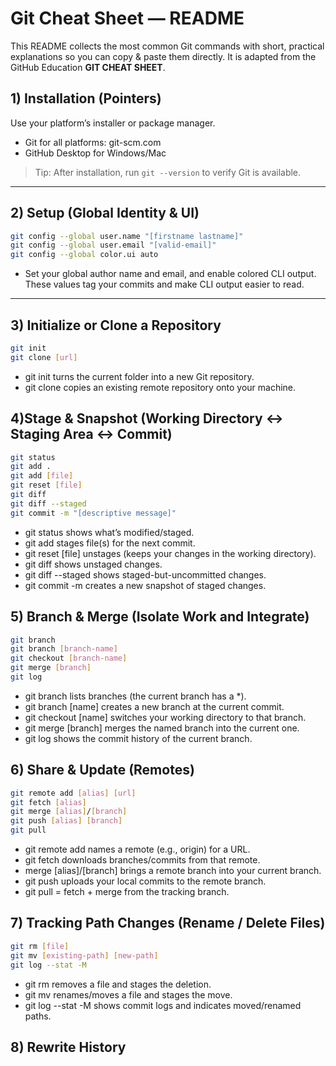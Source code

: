 # Git Cheat Sheet — README

This README collects the most common Git commands with short, practical explanations so you can copy & paste them directly. It is adapted from the GitHub Education **GIT CHEAT SHEET**.

## 1) Installation (Pointers)
Use your platform’s installer or package manager.
- Git for all platforms: git-scm.com
- GitHub Desktop for Windows/Mac

> Tip: After installation, run `git --version` to verify Git is available.

---

## 2) Setup (Global Identity & UI)

```bash
git config --global user.name "[firstname lastname]"
git config --global user.email "[valid-email]"
git config --global color.ui auto
```
- Set your global author name and email, and enable colored CLI output. These values tag your commits and make CLI output easier to read.
---

## 3) Initialize or Clone a Repository

```bash
git init
git clone [url]
```
- git init turns the current folder into a new Git repository.
- git clone copies an existing remote repository onto your machine.

## 4)Stage & Snapshot (Working Directory ↔ Staging Area ↔ Commit)

```bash
git status
git add .
git add [file]
git reset [file]
git diff
git diff --staged
git commit -m "[descriptive message]"
```
- git status shows what’s modified/staged.
- git add stages file(s) for the next commit.
- git reset [file] unstages (keeps your changes in the working directory).
- git diff shows unstaged changes.
- git diff --staged shows staged-but-uncommitted changes.
- git commit -m creates a new snapshot of staged changes.

## 5) Branch & Merge (Isolate Work and Integrate)

```bash
git branch
git branch [branch-name]
git checkout [branch-name]
git merge [branch]
git log
```
- git branch lists branches (the current branch has a *).
- git branch [name] creates a new branch at the current commit.
- git checkout [name] switches your working directory to that branch.
- git merge [branch] merges the named branch into the current one.
- git log shows the commit history of the current branch.

## 6) Share & Update (Remotes)

```bash
git remote add [alias] [url]
git fetch [alias]
git merge [alias]/[branch]
git push [alias] [branch]
git pull
```
- git remote add names a remote (e.g., origin) for a URL.
- git fetch downloads branches/commits from that remote.
- merge [alias]/[branch] brings a remote branch into your current branch.
- git push uploads your local commits to the remote branch.
- git pull = fetch + merge from the tracking branch.

## 7) Tracking Path Changes (Rename / Delete Files)

```bash
git rm [file]
git mv [existing-path] [new-path]
git log --stat -M
```
- git rm removes a file and stages the deletion.
- git mv renames/moves a file and stages the move.
- git log --stat -M shows commit logs and indicates moved/renamed paths.

## 8) Rewrite History
